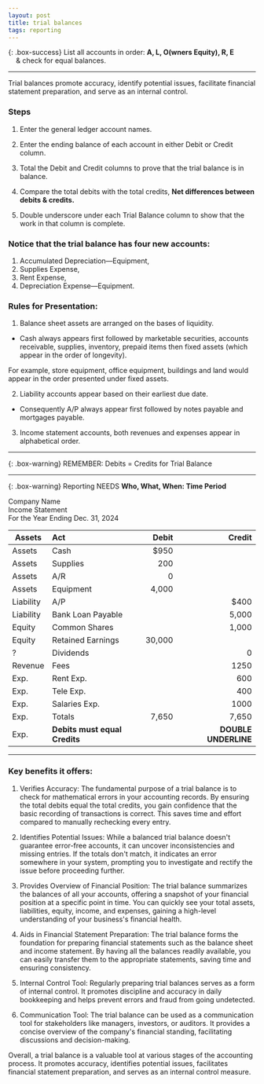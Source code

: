 ```yaml
---
layout: post
title: trial balances
tags: reporting
---
```



{: .box-success}
List all accounts in order: **A, L, O(wners Equity), R, E**<br>&nbsp;&nbsp;&nbsp;&nbsp;& check for equal balances.

---

Trial balances promote accuracy, identify potential issues, facilitate financial statement preparation, and serve as an internal control.   

### Steps

1. Enter the general ledger account names.   

2. Enter the ending balance of each account in either Debit or Credit column.   

3. Total the Debit and Credit columns to prove that the trial balance is in balance.   

4. Compare the total debits with the total credits, **Net differences between debits & credits.**   

5. Double underscore under each Trial Balance column to show that the work in that column is complete.   

### Notice that the trial balance has four new accounts:   

1. Accumulated Depreciation—Equipment,  
2. Supplies Expense,   
3. Rent Expense,    
4. Depreciation Expense—Equipment.   


### Rules for Presentation:

1. Balance sheet assets are arranged on the bases of liquidity. 
  - Cash always appears first followed by marketable securities, accounts receivable, supplies, inventory, prepaid items then fixed assets (which appear in the order of longevity).   

For example, store equipment, office equipment, buildings and land would appear in the order presented under fixed assets.   

2. Liability accounts appear based on their earliest due date.   
  - Consequently A/P always appear first followed by notes payable and mortgages payable.   

3. Income statement accounts, both revenues and expenses appear in alphabetical order.   

---

{: .box-warning}
REMEMBER: Debits = Credits for Trial Balance

---

{: .box-warning}
Reporting NEEDS **Who, What, When: Time Period**

Company Name   
Income Statement   
For the Year Ending Dec. 31, 2024


| Assets | Act | Debit | Credit |
|-|:---|-------:|------:|
| Assets | Cash | $950 | |
| Assets | Supplies | 200 |  |
| Assets | A/R | 0 | |
| Assets | Equipment | 4,000 | |
| Liability | A/P |  | $400 |
| Liability | Bank Loan Payable |  | 5,000 |
| Equity | Common Shares | | 1,000 |
| Equity | Retained Earnings |  30,000 | |
|?| Dividends | | 0 |
| Revenue | Fees |  | 1250 |
| Exp. | Rent Exp. |   | 600 |
| Exp. | Tele Exp. |   | 400 |
| Exp. | Salaries Exp. |   | 1000 |
| Exp. | Totals | 7,650 | 7,650 |
| Exp. | **Debits must equal Credits** | | **DOUBLE UNDERLINE** |

---

### Key benefits it offers:

1. Verifies Accuracy: The fundamental purpose of a trial balance is to check for mathematical errors in your accounting records. By ensuring the total debits equal the total credits, you gain confidence that the basic recording of transactions is correct. This saves time and effort compared to manually rechecking every entry.

2. Identifies Potential Issues: While a balanced trial balance doesn't guarantee error-free accounts, it can uncover inconsistencies and missing entries. If the totals don't match, it indicates an error somewhere in your system, prompting you to investigate and rectify the issue before proceeding further.

3. Provides Overview of Financial Position: The trial balance summarizes the balances of all your accounts, offering a snapshot of your financial position at a specific point in time. You can quickly see your total assets, liabilities, equity, income, and expenses, gaining a high-level understanding of your business's financial health.

4. Aids in Financial Statement Preparation: The trial balance forms the foundation for preparing financial statements such as the balance sheet and income statement. By having all the balances readily available, you can easily transfer them to the appropriate statements, saving time and ensuring consistency.

5. Internal Control Tool: Regularly preparing trial balances serves as a form of internal control. It promotes discipline and accuracy in daily bookkeeping and helps prevent errors and fraud from going undetected.

6. Communication Tool: The trial balance can be used as a communication tool for stakeholders like managers, investors, or auditors. It provides a concise overview of the company's financial standing, facilitating discussions and decision-making.

Overall, a trial balance is a valuable tool at various stages of the accounting process. It promotes accuracy, identifies potential issues, facilitates financial statement preparation, and serves as an internal control measure.
